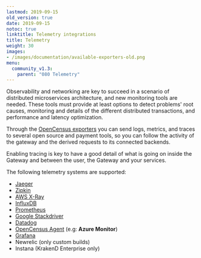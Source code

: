 ```yaml
---
lastmod: 2019-09-15
old_version: true
date: 2019-09-15
notoc: true
linktitle: Telemetry integrations
title: Telemetry
weight: 30
images:
- /images/documentation/available-exporters-old.png
menu:
  community_v1.3:
    parent: "080 Telemetry"
---
```

Observability and networking are key to succeed in a scenario of distributed microservices architecture, and new monitoring tools are needed. These tools must provide at least options to detect problems' root causes, monitoring and details of the different distributed transactions, and performance and latency optimization.

Through the [OpenCensus exporters](/docs/v1.3/telemetry/opencensus/) you can send logs, metrics, and traces to several open source and payment tools, so you can follow the activity of the gateway and the derived requests to its connected backends.

Enabling tracing is key to have a good detail of what is going on inside the Gateway and between the user, the Gateway and your services.

The following telemetry systems are supported:

- [Jaeger](/docs/v1.3/telemetry/jaeger/)
- [Zipkin](/docs/v1.3/telemetry/zipkin/)
- [AWS X-Ray](/docs/v1.3/telemetry/xray/)
- [InfluxDB](/docs/v1.3/telemetry/influxdb/)
- [Prometheus](/docs/v1.3/telemetry/prometheus/)
- [Google Stackdriver](/docs/v1.3/telemetry/stackdriver/)
- [Datadog](/docs/v1.3/telemetry/datadog/)
- [OpenCensus Agent](/docs/v1.3/telemetry/opencensus/) (e.g: **Azure Monitor**)
- [Grafana](/docs/v1.3/extended-metrics/grafana/)
- Newrelic (only custom builds)
- Instana (KrakenD Enterprise only)
